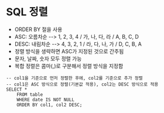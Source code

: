 # SQL 정렬

- ORDER BY 절을 사용
- ASC: 오름차순  --> 1, 2, 3, 4 / 가, 나, 다, 라 / A, B, C, D
- DESC: 내림차순 --> 4, 3, 2, 1 / 라, 다, 나, 가 / D, C, B, A
- 정렬 방식을 생략하면 ASC가 지정된 것으로 간주됨
- 문자, 날짜, 숫자 모두 정렬 가능
- 복합 정렬은 콤마(,)로 구분해서 정렬 방식을 지정함

```
-- col1을 기준으로 먼저 정렬한 후에, col2를 기준으로 추가 정렬
-- col1은 ASC 방식으로 정렬(기본값 적용), col2는 DESC 방식으로 적용
SELECT *
	FROM table
	WHERE date IS NOT NULL
	ORDER BY col1, col2 DESC;  
```